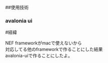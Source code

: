 ##使用技術
<h3>avalonia ui</h3>
#経緯
<p>NEF frameworkがmacで使えないから
  <br>対応してる他のframeworkで作ることにした結果
  <br>avalonia-uiで作ることにしたよ。
</p>
